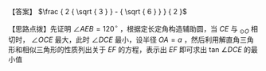 【答案】 $\frac { 2 { \sqrt { 3 } } - { \sqrt { 6 } } } { 2 }$

【思路点拨】先证明 $\angle A E B = 1 2 0 ^ { \circ }$ ，根据定长定角构造辅助圆，当 $C E$ 与 $_ { \odot O }$ 相切时， $\angle O C E$ 最大，此时 $\angle D C E$ 最小，设半径 $O A = a$ ，然后利用解直角三角形和相似三角形的性质列出关于 $E F$ 的方程，表示出 $E F$ 即可求出 tan $\angle D C E$ 的最小值

